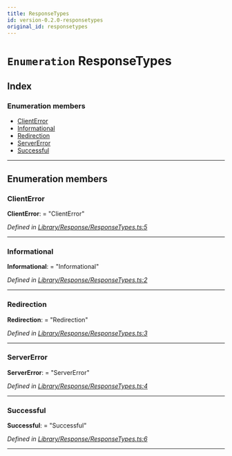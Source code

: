 ```yaml
---
title: ResponseTypes
id: version-0.2.0-responsetypes
original_id: responsetypes
---
```


# `Enumeration` ResponseTypes

## Index

### Enumeration members

* [ClientError](responsetypes#clienterror)
* [Informational](responsetypes#informational)
* [Redirection](responsetypes#redirection)
* [ServerError](responsetypes#servererror)
* [Successful](responsetypes#successful)

---

## Enumeration members

<a id="clienterror"></a>

###  ClientError

**ClientError**:  = "ClientError"

*Defined in [Library/Response/ResponseTypes.ts:5](https://github.com/SpoonX/stix/blob/4873958/src/Library/Response/ResponseTypes.ts#L5)*

___
<a id="informational"></a>

###  Informational

**Informational**:  = "Informational"

*Defined in [Library/Response/ResponseTypes.ts:2](https://github.com/SpoonX/stix/blob/4873958/src/Library/Response/ResponseTypes.ts#L2)*

___
<a id="redirection"></a>

###  Redirection

**Redirection**:  = "Redirection"

*Defined in [Library/Response/ResponseTypes.ts:3](https://github.com/SpoonX/stix/blob/4873958/src/Library/Response/ResponseTypes.ts#L3)*

___
<a id="servererror"></a>

###  ServerError

**ServerError**:  = "ServerError"

*Defined in [Library/Response/ResponseTypes.ts:4](https://github.com/SpoonX/stix/blob/4873958/src/Library/Response/ResponseTypes.ts#L4)*

___
<a id="successful"></a>

###  Successful

**Successful**:  = "Successful"

*Defined in [Library/Response/ResponseTypes.ts:6](https://github.com/SpoonX/stix/blob/4873958/src/Library/Response/ResponseTypes.ts#L6)*

___

